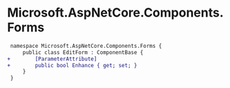 # Microsoft.AspNetCore.Components.Forms

``` diff
 namespace Microsoft.AspNetCore.Components.Forms {
     public class EditForm : ComponentBase {
+        [ParameterAttribute]
+        public bool Enhance { get; set; }
     }
 }
```
